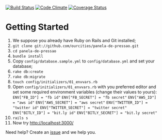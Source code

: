 [![Build Status](https://travis-ci.org/ourcities/panela-de-pressao.svg?branch=master)](https://travis-ci.org/ourcities/panela-de-pressao)
[![Code Climate](https://codeclimate.com/github/ourcities/panela-de-pressao.png)](https://codeclimate.com/github/ourcities/panela-de-pressao)
[![Coverage Status](https://coveralls.io/repos/ourcities/panela-de-pressao/badge.png)](https://coveralls.io/r/ourcities/panela-de-pressao)

# Getting Started
1. We suppose you already have Ruby on Rails and Git installed;
2. `git clone git://github.com/ourcities/panela-de-pressao.git`
3. `cd panela-de-pressao`
4. `bundle install`
5. Copy `config/database.sample.yml` to `config/database.yml` and set your database;
6. `rake db:create`
7. `rake db:migrate`
8. `touch config/initializers/01_envvars.rb`
9. Open `config/initializers/01_envvars.rb` with you preferred editor and set some required environment variables (change their values to yours):
`ENV["FB_ID"] = "fb id"`
`ENV["FB_SECRET"] = "fb secret"`
`ENV["AWS_ID"] = "aws id"`
`ENV["AWS_SECRET"] = "aws secret"`
`ENV["TWITTER_ID"] = "twitter id"`
`ENV["TWITTER_SECRET"] = "twitter secret"`
`ENV["BITLY_ID"] = "bit.ly id"`
`ENV["BITLY_SECRET"] = "bit.ly secret"`
10. `rails s`
11. Now try [http://localhost:3000/](http://localhost:3000/)

Need help? Create an [issue](https://www.pivotaltracker.com/n/projects/1063622) and we help you.


